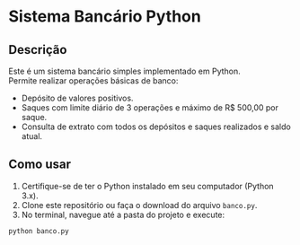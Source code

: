 # Sistema Bancário Python

## Descrição
Este é um sistema bancário simples implementado em Python.  
Permite realizar operações básicas de banco:

- Depósito de valores positivos.
- Saques com limite diário de 3 operações e máximo de R$ 500,00 por saque.
- Consulta de extrato com todos os depósitos e saques realizados e saldo atual.

## Como usar
1. Certifique-se de ter o Python instalado em seu computador (Python 3.x).  
2. Clone este repositório ou faça o download do arquivo `banco.py`.  
3. No terminal, navegue até a pasta do projeto e execute:

```bash
python banco.py

